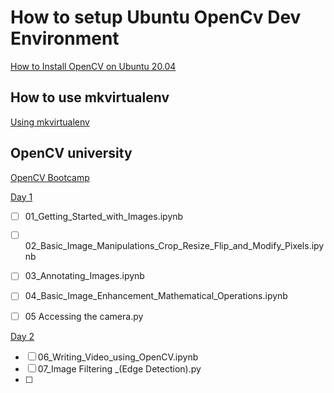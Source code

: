 # How to setup Ubuntu OpenCv Dev Environment

[How to Install OpenCV on Ubuntu 20.04]( "https://vegastack.com/tutorials/how-to-install-opencv-on-ubuntu-20-04/")

## How to use mkvirtualenv

[Using mkvirtualenv](https://www.geeksforgeeks.org/using-mkvirtualenv-to-create-new-virtual-environment-python/)

## OpenCV university

[OpenCV Bootcamp](https://courses.opencv.org/courses/course-v01:OpenCV+Bootcamp+CV0/course/)

[Day 1](https://courses.opencv.org/courses/course-v1:OpenCV+Bootcamp+CV0/)

* [ ] 01_Getting_Started_with_Images.ipynb
* [ ] 02_Basic_Image_Manipulations_Crop_Resize_Flip_and_Modify_Pixels.ipynb

* [ ] 03_Annotating_Images.ipynb
* [ ] 04_Basic_Image_Enhancement_Mathematical_Operations.ipynb

* [ ] 05 Accessing the camera.py

[Day 2](https://courses.opencv.org/courses/course-v1:OpenCV+Bootcamp+CV0/courseware/457799bde2064b749df7fb0c0a741b5f/ae5729404790443cbd46f4234e0cd46b/?child=first)

* [ ] 06_Writing_Video_using_OpenCV.ipynb
* [ ] 07_Image Filtering _(Edge Detection).py
* [ ]
